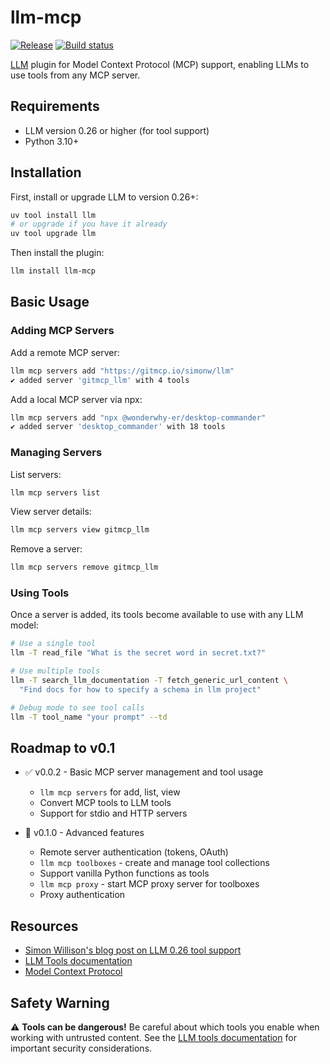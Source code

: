# llm-mcp

[![Release](https://img.shields.io/github/v/release/imaurer/llm-mcp)](https://img.shields.io/github/v/release/imaurer/llm-mcp)
[![Build status](https://img.shields.io/github/actions/workflow/status/imaurer/llm-mcp/main.yml?branch=main)](https://github.com/imaurer/llm-mcp/actions/workflows/main.yml?query=branch%3Amain)

[LLM](https://llm.datasette.io/) plugin for Model Context Protocol (MCP) support, enabling LLMs to use tools from any MCP server.

## Requirements

- LLM version 0.26 or higher (for tool support)
- Python 3.10+

## Installation

First, install or upgrade LLM to version 0.26+:

```bash
uv tool install llm
# or upgrade if you have it already
uv tool upgrade llm
```

Then install the plugin:

```bash
llm install llm-mcp
```

## Basic Usage

### Adding MCP Servers

Add a remote MCP server:
```bash
llm mcp servers add "https://gitmcp.io/simonw/llm"
✔ added server 'gitmcp_llm' with 4 tools
```

Add a local MCP server via npx:
```bash
llm mcp servers add "npx @wonderwhy-er/desktop-commander"
✔ added server 'desktop_commander' with 18 tools
```

### Managing Servers

List servers:
```bash
llm mcp servers list
```

View server details:
```bash
llm mcp servers view gitmcp_llm
```

Remove a server:
```bash
llm mcp servers remove gitmcp_llm
```

### Using Tools

Once a server is added, its tools become available to use with any LLM model:

```bash
# Use a single tool
llm -T read_file "What is the secret word in secret.txt?"

# Use multiple tools
llm -T search_llm_documentation -T fetch_generic_url_content \
  "Find docs for how to specify a schema in llm project"

# Debug mode to see tool calls
llm -T tool_name "your prompt" --td
```

## Roadmap to v0.1

- ✅ v0.0.2 - Basic MCP server management and tool usage
  - `llm mcp servers` for add, list, view
  - Convert MCP tools to LLM tools
  - Support for stdio and HTTP servers

- 🚧 v0.1.0 - Advanced features
  - Remote server authentication (tokens, OAuth)
  - `llm mcp toolboxes` - create and manage tool collections
  - Support vanilla Python functions as tools
  - `llm mcp proxy` - start MCP proxy server for toolboxes
  - Proxy authentication

## Resources

- [Simon Willison's blog post on LLM 0.26 tool support](https://simonwillison.net/2025/May/27/llm-tools/)
- [LLM Tools documentation](https://llm.datasette.io/en/stable/tools.html)
- [Model Context Protocol](https://modelcontextprotocol.io/)

## Safety Warning

⚠️ **Tools can be dangerous!** Be careful about which tools you enable when working with untrusted content. See the [LLM tools documentation](https://llm.datasette.io/en/stable/tools.html#tools-can-be-dangerous) for important security considerations.
